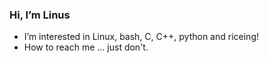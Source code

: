 ### Hi, I’m Linus
- I’m interested in Linux, bash, C, C++, python and riceing!
- How to reach me ... just don't.

<!---
haides002/haides002 is a ✨ special ✨ repository because its `README.md` (this file) appears on your GitHub profile.
You can click the Preview link to take a look at your changes.
--->
